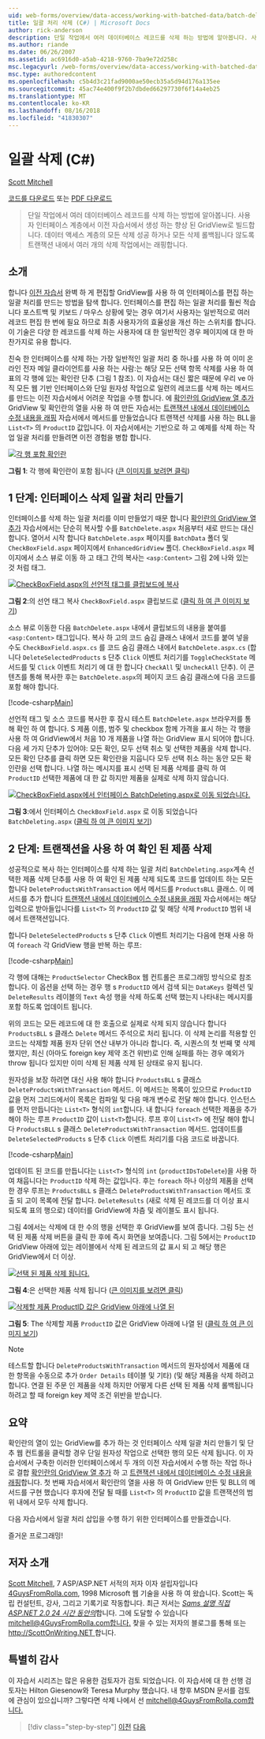 ```yaml
---
uid: web-forms/overview/data-access/working-with-batched-data/batch-deleting-cs
title: 일괄 처리 삭제 (C#) | Microsoft Docs
author: rick-anderson
description: 단일 작업에서 여러 데이터베이스 레코드를 삭제 하는 방법에 알아봅니다. 사용자 인터페이스 계층에는 향상 된 GridView에서 만든 이전 tut 시 빌드...
ms.author: riande
ms.date: 06/26/2007
ms.assetid: ac6916d0-a5ab-4218-9760-7ba9e72d258c
msc.legacyurl: /web-forms/overview/data-access/working-with-batched-data/batch-deleting-cs
msc.type: authoredcontent
ms.openlocfilehash: c5b4d3c21fad9000ae50ecb35a5d94d176a135ee
ms.sourcegitcommit: 45ac74e400f9f2b7dbded66297730f6f14a4eb25
ms.translationtype: MT
ms.contentlocale: ko-KR
ms.lasthandoff: 08/16/2018
ms.locfileid: "41830307"
---
```

<a name="batch-deleting-c"></a>일괄 삭제 (C#)
====================
[Scott Mitchell](https://twitter.com/ScottOnWriting)

[코드를 다운로드](http://download.microsoft.com/download/3/9/f/39f92b37-e92e-4ab3-909e-b4ef23d01aa3/ASPNET_Data_Tutorial_65_CS.zip) 또는 [PDF 다운로드](batch-deleting-cs/_static/datatutorial65cs1.pdf)

> 단일 작업에서 여러 데이터베이스 레코드를 삭제 하는 방법에 알아봅니다. 사용자 인터페이스 계층에서 이전 자습서에서 생성 하는 향상 된 GridView로 빌드합니다. 데이터 액세스 계층의 모든 삭제 성공 하거나 모든 삭제 롤백됩니다 않도록 트랜잭션 내에서 여러 개의 삭제 작업에서는 래핑합니다.


## <a name="introduction"></a>소개

합니다 [이전 자습서](batch-updating-cs.md) 완벽 하 게 편집할 GridView를 사용 하 여 인터페이스를 편집 하는 일괄 처리를 만드는 방법을 탐색 합니다. 인터페이스를 편집 하는 일괄 처리를 훨씬 적습니다 포스트백 및 키보드 / 마우스 상황에 맞는 경우 여기서 사용자는 일반적으로 여러 레코드 편집 한 번에 필요 하므로 최종 사용자가의 효율성을 개선 하는 스위치를 합니다. 이 기술은 다양 한 레코드를 삭제 하는 사용자에 대 한 일반적인 경우 페이지에 대 한 마찬가지로 유용 합니다.

친숙 한 인터페이스를 삭제 하는 가장 일반적인 일괄 처리 중 하나를 사용 하 여 이미 온라인 전자 메일 클라이언트를 사용 하는 사람:는 해당 모든 선택 항목 삭제를 사용 하 여 표의 각 행에 있는 확인란 단추 (그림 1 참조). 이 자습서는 대신 짧은 때문에 우리 ve 아직 모든 웹 기반 인터페이스와 단일 원자성 작업으로 일련의 레코드를 삭제 하는 메서드를 만드는 이전 자습서에서 어려운 작업을 수행 합니다. 에 [확인란의 GridView 열 추가](../enhancing-the-gridview/adding-a-gridview-column-of-checkboxes-cs.md) GridView 및 확인란의 열을 사용 하 여 만든 자습서는 [트랜잭션 내에서 데이터베이스 수정 내용을 래핑](wrapping-database-modifications-within-a-transaction-cs.md) 자습서에서 메서드를 만들었습니다 트랜잭션 삭제를 사용 하는 BLL을 `List<T>` 의 `ProductID` 값입니다. 이 자습서에서는 기반으로 하 고 예제를 삭제 하는 작업 일괄 처리를 만들려면 이전 경험을 병합 합니다.


[![각 행 포함 확인란](batch-deleting-cs/_static/image1.gif)](batch-deleting-cs/_static/image1.png)

**그림 1**: 각 행에 확인란이 포함 됩니다 ([큰 이미지를 보려면 클릭](batch-deleting-cs/_static/image2.png))


## <a name="step-1-creating-the-batch-deleting-interface"></a>1 단계: 인터페이스 삭제 일괄 처리 만들기

인터페이스를 삭제 하는 일괄 처리를 이미 만들었기 때문 합니다 [확인란의 GridView 열 추가](../enhancing-the-gridview/adding-a-gridview-column-of-checkboxes-cs.md) 자습서에서는 단순히 복사할 수를 `BatchDelete.aspx` 처음부터 새로 만드는 대신 합니다. 열어서 시작 합니다 `BatchDelete.aspx` 페이지를 `BatchData` 폴더 및 `CheckBoxField.aspx` 페이지에서 `EnhancedGridView` 폴더. `CheckBoxField.aspx` 페이지에서 소스 뷰로 이동 하 고 태그 간의 복사는 `<asp:Content>` 그림 2에 나와 있는 것 처럼 태그.


[![CheckBoxField.aspx의 선언적 태그를 클립보드에 복사](batch-deleting-cs/_static/image2.gif)](batch-deleting-cs/_static/image3.png)

**그림 2**:의 선언 태그 복사 `CheckBoxField.aspx` 클립보드로 ([클릭 하 여 큰 이미지 보기](batch-deleting-cs/_static/image4.png))


소스 뷰로 이동한 다음 `BatchDelete.aspx` 내에서 클립보드의 내용을 붙여를 `<asp:Content>` 태그입니다. 복사 하 고의 코드 숨김 클래스 내에서 코드를 붙여 넣을 수도 `CheckBoxField.aspx.cs` 를 코드 숨김 클래스 내에서 `BatchDelete.aspx.cs` (합니다 `DeleteSelectedProducts` s 단추 `Click` 이벤트 처리기를 `ToggleCheckState` 메서드를 및 `Click` 이벤트 처리기 에 대 한 합니다 `CheckAll` 및 `UncheckAll` 단추). 이 콘텐츠를 통해 복사한 후는 `BatchDelete.aspx`의 페이지 코드 숨김 클래스에 다음 코드를 포함 해야 합니다.


[!code-csharp[Main](batch-deleting-cs/samples/sample1.cs)]

선언적 태그 및 소스 코드를 복사한 후 잠시 테스트 `BatchDelete.aspx` 브라우저를 통해 확인 하 여 합니다. S 제품 이름, 범주 및 checkbox 함께 가격을 표시 하는 각 행을 사용 하 여 GridView에서 처음 10 개 제품을 나열 하는 GridView 표시 되어야 합니다. 다음 세 가지 단추가 있어야: 모든 확인, 모두 선택 취소 및 선택한 제품을 삭제 합니다. 모든 확인 단추를 클릭 하면 모든 확인란을 지웁니다 모두 선택 취소 하는 동안 모든 확인란을 선택 합니다. 나열 하는 메시지를 표시 선택 된 제품 삭제를 클릭 하 여 `ProductID` 선택한 제품에 대 한 값 하지만 제품을 실제로 삭제 하지 않습니다.


[![CheckBoxField.aspx에서 인터페이스 BatchDeleting.aspx로 이동 되었습니다.](batch-deleting-cs/_static/image3.gif)](batch-deleting-cs/_static/image5.png)

**그림 3**:에서 인터페이스 `CheckBoxField.aspx` 로 이동 되었습니다 `BatchDeleting.aspx` ([클릭 하 여 큰 이미지 보기](batch-deleting-cs/_static/image6.png))


## <a name="step-2-deleting-the-checked-products-using-transactions"></a>2 단계: 트랜잭션을 사용 하 여 확인 된 제품 삭제

성공적으로 복사 하는 인터페이스를 삭제 하는 일괄 처리 `BatchDeleting.aspx`계속 선택한 제품 삭제 단추를 사용 하 여 확인 된 제품 삭제 되도록 코드를 업데이트 하는 모든 합니다 `DeleteProductsWithTransaction` 에서 메서드를 `ProductsBLL` 클래스. 이 메서드를 추가 합니다 [트랜잭션 내에서 데이터베이스 수정 내용을 래핑](wrapping-database-modifications-within-a-transaction-cs.md) 자습서에서는 해당 입력으로 받아들입니다를 `List<T>` 의 `ProductID` 값 및 해당 삭제 `ProductID` 범위 내에서 트랜잭션입니다.

합니다 `DeleteSelectedProducts` s 단추 `Click` 이벤트 처리기는 다음에 현재 사용 하 여 `foreach` 각 GridView 행을 반복 하는 루프:


[!code-csharp[Main](batch-deleting-cs/samples/sample2.cs)]

각 행에 대해는 `ProductSelector` CheckBox 웹 컨트롤은 프로그래밍 방식으로 참조 합니다. 이 옵션을 선택 하는 경우 행 s `ProductID` 에서 검색 되는 `DataKeys` 컬렉션 및 `DeleteResults` 레이블의 `Text` 속성 행을 삭제 하도록 선택 했는지 나타내는 메시지를 포함 하도록 업데이트 됩니다.

위의 코드는 모든 레코드에 대 한 호출으로 실제로 삭제 되지 않습니다 합니다 `ProductsBLL` s 클래스 `Delete` 메서드 주석으로 처리 됩니다. 이 삭제 논리를 적용할 인 코드는 삭제할 제품 원자 단위 연산 내부가 아니라 합니다. 즉, 시퀀스의 첫 번째 몇 삭제 했지만, 최신 (아마도 foreign key 제약 조건 위반)로 인해 실패를 하는 경우 예외가 throw 됩니다 있지만 이미 삭제 된 제품 삭제 된 상태로 유지 됩니다.

원자성을 보장 하려면 대신 사용 해야 합니다 `ProductsBLL` s 클래스 `DeleteProductsWithTransaction` 메서드. 이 메서드는 목록이 있으므로 `ProductID` 값을 먼저 그리드에서이 목록은 컴파일 및 다음 매개 변수로 전달 해야 합니다. 인스턴스를 먼저 만듭니다는 `List<T>` 형식의 `int`합니다. 내 합니다 `foreach` 선택한 제품을 추가 해야 하는 루프 `ProductID` 값이 `List<T>`합니다. 루프 후이 `List<T>` 에 전달 해야 합니다 `ProductsBLL` s 클래스 `DeleteProductsWithTransaction` 메서드. 업데이트를 `DeleteSelectedProducts` s 단추 `Click` 이벤트 처리기를 다음 코드로 바꿉니다.


[!code-csharp[Main](batch-deleting-cs/samples/sample3.cs)]

업데이트 된 코드를 만듭니다는 `List<T>` 형식의 `int` (`productIDsToDelete`)을 사용 하 여 채웁니다는 `ProductID` 삭제 하는 값입니다. 후는 `foreach` 하나 이상의 제품을 선택한 경우 루프는 `ProductsBLL` s 클래스 `DeleteProductsWithTransaction` 메서드 호출 되 고이 목록에 전달 합니다. `DeleteResults` (새로 삭제 된 레코드를 더 이상 표시 되도록 표의 행으로) 데이터를 GridView에 차츰 및 레이블도 표시 됩니다.

그림 4에서는 삭제에 대 한 수의 행을 선택한 후 GridView를 보여 줍니다. 그림 5는 선택 된 제품 삭제 버튼을 클릭 한 후에 즉시 화면을 보여줍니다. 그림 5에서는 `ProductID` GridView 아래에 있는 레이블에서 삭제 된 레코드의 값 표시 되 고 해당 행은 GridView에서 더 이상.


[![선택 된 제품 삭제 됩니다.](batch-deleting-cs/_static/image4.gif)](batch-deleting-cs/_static/image7.png)

**그림 4**:은 선택한 제품 삭제 됩니다 ([큰 이미지를 보려면 클릭](batch-deleting-cs/_static/image8.png))


[![삭제할 제품 ProductID 값은 GridView 아래에 나열 된](batch-deleting-cs/_static/image5.gif)](batch-deleting-cs/_static/image9.png)

**그림 5**: The 삭제할 제품 `ProductID` 값은 GridView 아래에 나열 된 ([클릭 하 여 큰 이미지 보기](batch-deleting-cs/_static/image10.png))


> [!NOTE]
> 테스트할 합니다 `DeleteProductsWithTransaction` 메서드의 원자성에서 제품에 대 한 항목을 수동으로 추가 `Order Details` 테이블 및 기타) (및 해당 제품을 삭제 하려고 합니다. 연결 된 주문 인 제품을 삭제 하지만 어떻게 다른 선택 된 제품 삭제 롤백됩니다 하려고 할 때 foreign key 제약 조건 위반을 받습니다.


## <a name="summary"></a>요약

확인란의 열이 있는 GridView를 추가 하는 것 인터페이스 삭제 일괄 처리 만들기 및 단추 웹 컨트롤을 클릭할 경우 단일 원자성 작업으로 선택한 행의 모든 삭제 됩니다. 이 자습서에서 구축한 이러한 인터페이스에서 두 개의 이전 자습서에서 수행 하는 작업 하나로 결합 [확인란의 GridView 열 추가](../enhancing-the-gridview/adding-a-gridview-column-of-checkboxes-cs.md) 하 고 [트랜잭션 내에서 데이터베이스 수정 내용을 래핑](wrapping-database-modifications-within-a-transaction-cs.md)합니다. 첫 번째 자습서에서 확인란의 열을 사용 하 여 GridView 만든 및 BLL의 메서드를 구현 했습니다 후자에 전달 될 때를 `List<T>` 의 `ProductID` 값을 트랜잭션의 범위 내에서 모두 삭제 합니다.

다음 자습서에서 일괄 처리 삽입을 수행 하기 위한 인터페이스를 만들겠습니다.

즐거운 프로그래밍!

## <a name="about-the-author"></a>저자 소개

[Scott Mitchell](http://www.4guysfromrolla.com/ScottMitchell.shtml), 7 ASP/ASP.NET 서적의 저자 이자 설립자입니다 [4GuysFromRolla.com](http://www.4guysfromrolla.com), 1998 Microsoft 웹 기술을 사용 하 여 왔습니다. Scott는 독립 컨설턴트, 강사, 그리고 기록기로 작동합니다. 최근 저서는 [ *Sams 설명 직접 ASP.NET 2.0 24 시간 동안의*](https://www.amazon.com/exec/obidos/ASIN/0672327384/4guysfromrollaco)합니다. 그에 도달할 수 있습니다 [ mitchell@4GuysFromRolla.com합니다.](mailto:mitchell@4GuysFromRolla.com) 찾을 수 있는 저자의 블로그를 통해 또는 [ http://ScottOnWriting.NET ](http://ScottOnWriting.NET)합니다.

## <a name="special-thanks-to"></a>특별히 감사

이 자습서 시리즈는 많은 유용한 검토자가 검토 되었습니다. 이 자습서에 대 한 선행 검토자는 Hilton Giesenow와 Teresa Murphy 했습니다. 내 향후 MSDN 문서를 검토에 관심이 있으십니까? 그렇다면 삭제 나에서 선 [ mitchell@4GuysFromRolla.com합니다.](mailto:mitchell@4GuysFromRolla.com)

> [!div class="step-by-step"]
> [이전](batch-updating-cs.md)
> [다음](batch-inserting-cs.md)
